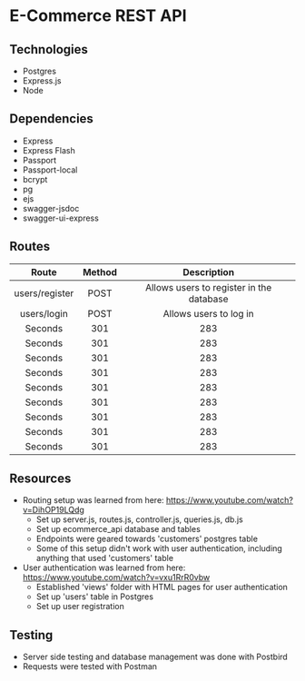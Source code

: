 # E-Commerce REST API

## Technologies
- Postgres
- Express.js
- Node

## Dependencies
- Express
- Express Flash
- Passport
- Passport-local
- bcrypt
- pg
- ejs
- swagger-jsdoc
- swagger-ui-express

## Routes
| Route |  Method   |  Description   |
| :-----: | :---: | :---: |
| users/register |  POST  |  Allows users to register in the database  |
| users/login |  POST  |  Allows users to log in  |
| Seconds |  301  |  283  |
| Seconds |  301  |  283  |
| Seconds |  301  |  283  |
| Seconds |  301  |  283  |
| Seconds |  301  |  283  |
| Seconds |  301  |  283  |
| Seconds |  301  |  283  |
| Seconds |  301  |  283  |
| Seconds |  301  |  283  |

## Resources
- Routing setup was learned from here: https://www.youtube.com/watch?v=DihOP19LQdg
  - Set up server.js, routes.js, controller.js, queries.js, db.js
  - Set up ecommerce_api database and tables
  - Endpoints were geared towards 'customers' postgres table
  - Some of this setup didn't work with user authentication, including anything that used 'customers' table
- User authentication was learned from here: https://www.youtube.com/watch?v=vxu1RrR0vbw
  - Established 'views' folder with HTML pages for user authentication
  - Set up 'users' table in Postgres
  - Set up user registration

## Testing
- Server side testing and database management was done with Postbird
- Requests were tested with Postman